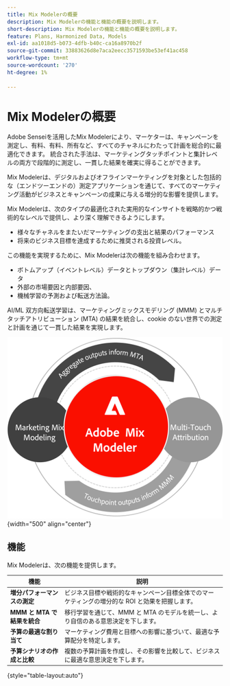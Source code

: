 ```yaml
---
title: Mix Modelerの概要
description: Mix Modelerの機能と機能の概要を説明します。
short-description: Mix Modelerの機能と機能の概要を説明します。
feature: Plans, Harmonized Data, Models
exl-id: aa1018d5-b073-4dfb-b40c-ca16a8970b2f
source-git-commit: 33883626d8e7aca2eecc3571593be53ef41ac458
workflow-type: tm+mt
source-wordcount: '270'
ht-degree: 1%

---
```


# Mix Modelerの概要

Adobe Senseiを活用したMix Modelerにより、マーケターは、キャンペーンを測定し、有料、有料、所有など、すべてのチャネルにわたって計画を総合的に最適化できます。 統合された手法は、マーケティングタッチポイントと集計レベルの両方で段階的に測定し、一貫した結果を確実に得ることができます。

Mix Modelerは、デジタルおよびオフラインマーケティングを対象とした包括的な（エンドツーエンドの）測定アプリケーションを通じて、すべてのマーケティング活動がビジネスとキャンペーンの成果に与える増分的な影響を提供します。

Mix Modelerは、次のタイプの最適化された実用的なインサイトを戦略的かつ戦術的なレベルで提供し、より深く理解できるようにします。

* 様々なチャネルをまたいだマーケティングの支出と結果のパフォーマンス
* 将来のビジネス目標を達成するために推奨される投資レベル。


この機能を実現するために、Mix Modelerは次の機能を組み合わせます。

* ボトムアップ（イベントレベル）データとトップダウン（集計レベル）データ
* 外部の市場要因と内部要因、
* 機械学習の予測および転送方法論。

AI/ML 双方向転送学習は、マーケティングミックスモデリング (MMM) とマルチタッチアトリビューション (MTA) の結果を統合し、cookie のない世界での測定と計画を通じて一貫した結果を実現します。

![双方向転送学習](../assets/birdirectional-transfer-learning.png){width="500" align="center"}


## 機能

Mix Modelerは、次の機能を提供します。

| 機能 | 説明 |
|---|---|
| **増分パフォーマンスの測定** | ビジネス目標や戦術的なキャンペーン目標全体でのマーケティングの増分的な ROI と効果を把握します。 |
| **MMM と MTA で結果を統合** | 移行学習を通じて、MMM と MTA のモデルを統一し、より自信のある意思決定を下します。 |
| **予算の最適な割り当て** | マーケティング費用と目標への影響に基づいて、最適な予算配分を特定します。 |
| **予算シナリオの作成と比較** | 複数の予算計画を作成し、その影響を比較して、ビジネスに最適な意思決定を下します。 |

{style="table-layout:auto"}
